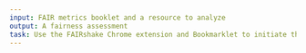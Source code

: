 ```yaml
---
input: FAIR metrics booklet and a resource to analyze
output: A fairness assessment
task: Use the FAIRshake Chrome extension and Bookmarklet to initiate the FAIR assessment of a digital object.
---
```

